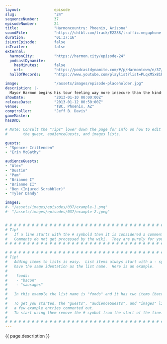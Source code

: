 ```yaml
---
layout:               episode
slug:                 "24"
sequenceNumber:       37
episodeNumber:        24
title:                "Harmoncountry: Phoenix, Arizona"
soundFile:            "https://chtbl.com/track/E2288/traffic.megaphone.fm/STA1114500278.mp3?updated=1554325542"
duration:             "01:37:16"
isLostEpisode:        false
isTrailer:            false
external:
  harmonCity:         "https://harmon.city/episode-24"
  podcastDynamite:
    hasMinutes:       false
    url:              "https://podcastdynamite.com/#/p/Harmontown/e/37/24"
  hallOfRecords:      "https://www.youtube.com/playlist?list=PLqxM5x81hNOZ1sqMDANvfxWftoL62GMN4"

image:                "/assets/images/episode-placeholder.jpg"
description: |-
  Mayor Harmon begins his tour feeling way more insecure than the kind-hearted heroes of a new city. A Harmontown theme with an awesome hook starts getting workshopped. In D&D, the heroes fight cylinders.
showDate:             "2013-01-10 00:00:00Z"
releaseDate:          "2013-01-12 00:50:00Z"
venue:                "TBC, Phoenix, AZ"
comptroller:          "Jeff B. Davis"
gameMaster:           
hasDnD:               

# Note: Consult the "Tips" lower down the page for info on how to edit
#       the guest, audienceGuests, and images lists.

guests:
- "Spencer Crittenden"
- "Erin McGathy"

audienceGuests:
- "Alex"
- "Dustin"
- "Pam"
- "Brianne I"
- "Brianne II"
- "Ben (Injured Scrabbler)"
- "Tyler Dandy"

images:
#- "/assets/images/episodes/037/example-1.png"
#- "/assets/images/episodes/037/example-2.jpeg"


# # # # # # # # # # # # # # # # # # # # # # # # # # # # # # # # # # # # # # # # # # # # #
# Tip!
#   If a line starts with the # symbold then it is considered a comment.
#   Comments do not get processed by the wiki.  They are purely for your information.
# # # # # # # # # # # # # # # # # # # # # # # # # # # # # # # # # # # # # # # # # # # # #

# # # # # # # # # # # # # # # # # # # # # # # # # # # # # # # # # # # # # # # # # # # # #
# Tip!
#   Adding items to lists is easy.  List items always start with a - symbol and have
#   have the same identation as the list name.  Here is an example.
#
#    foods:
#    - "bacon"
#    - "sausages"
#
#   In this example the list name is "foods" and it has two items (bacon, and sausages).
#
#   To get you started, the "guests", "audienceGuests", and "images" lists below have
#   a few example entries commented out.
#   To start using them remove the # symbol from the start of the line.
#
# # # # # # # # # # # # # # # # # # # # # # # # # # # # # # # # # # # # # # # # # # # # #
---
```


<!-- The episode description will be rendered here -->
{{ page.description }}

<!-- Add your content BELOW here -->
<!-- vvvvvvvvvvvvvvvvvvvvvvvvvvv -->




<!-- ^^^^^^^^^^^^^^^^^^^^^^^^^^^ -->
<!-- Add your content ABOVE here -->

<!-- The episode gallery will be rendered here -->